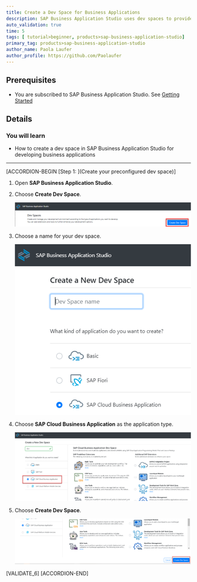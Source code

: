 ```yaml
---
title: Create a Dev Space for Business Applications
description: SAP Business Application Studio uses dev spaces to provide you with the most suitable development scenario. A dev space is a preconfigured environment with the required tools and extensions tailored for a specific business scenario.
auto_validation: true
time: 5
tags: [ tutorial>beginner, products>sap-business-application-studio]
primary_tag: products>sap-business-application-studio
author_name: Paola Laufer
author_profile: https://github.com/Paolaufer
---
```



## Prerequisites
 - You are subscribed to SAP Business Application Studio. See [Getting Started](https://help.sap.com/viewer/9d1db9835307451daa8c930fbd9ab264/Cloud/en-US/19611ddbe82f4bf2b493283e0ed602e5.html)

## Details
### You will learn
  - How to create a dev space in SAP Business Application Studio for developing business applications


---
[ACCORDION-BEGIN [Step 1: ](Create your preconfigured dev space)]
1. Open **SAP Business Application Studio**.

2. Choose **Create Dev Space**.

    ![Create DEV Space](step2-newicon-create-dev-space.png)

3. Choose a name for your dev space.

    ![Choose Name](choose-name.png)

4. Choose **SAP Cloud Business Application** as the application type.

    ![Choose SAP Cloud](choose-dev-space.png)


5. Choose **Create Dev Space**.

    ![Create Dev](click-create-dev-space.png)


[VALIDATE_6]
[ACCORDION-END]

